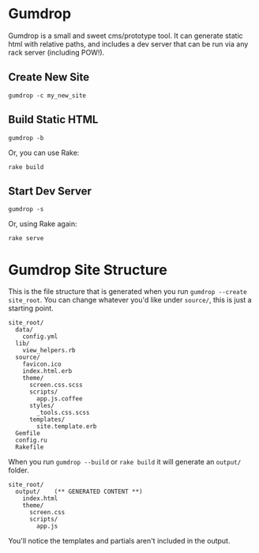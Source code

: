 # Gumdrop

Gumdrop is a small and sweet cms/prototype tool. It can generate static html with relative paths, and includes a dev server that can be run via any rack server (including POW!).

## Create New Site

    gumdrop -c my_new_site


## Build Static HTML

    gumdrop -b

Or, you can use Rake:

    rake build


## Start Dev Server

    gumdrop -s

Or, using Rake again:

    rake serve

# Gumdrop Site Structure

This is the file structure that is generated when you run `gumdrop --create site_root`. You can change whatever you'd like under `source/`, this is just a starting point.

    site_root/
      data/
        config.yml
      lib/
        view_helpers.rb
      source/
        favicon.ico
        index.html.erb
        theme/
          screen.css.scss
          scripts/
            app.js.coffee
          styles/
            _tools.css.scss
          templates/
            site.template.erb
      Gemfile
      config.ru
      Rakefile
      

When you run `gumdrop --build` or `rake build` it will generate an `output/` folder.

    site_root/
      output/    (** GENERATED CONTENT **)
        index.html
        theme/
          screen.css
          scripts/
            app.js

You'll notice the templates and partials aren't included in the output.
